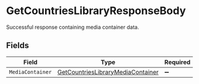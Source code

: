 # GetCountriesLibraryResponseBody

Successful response containing media container data.


## Fields

| Field                                                                                           | Type                                                                                            | Required                                                                                        | Description                                                                                     |
| ----------------------------------------------------------------------------------------------- | ----------------------------------------------------------------------------------------------- | ----------------------------------------------------------------------------------------------- | ----------------------------------------------------------------------------------------------- |
| `MediaContainer`                                                                                | [GetCountriesLibraryMediaContainer](../../Models/Requests/GetCountriesLibraryMediaContainer.md) | :heavy_minus_sign:                                                                              | N/A                                                                                             |